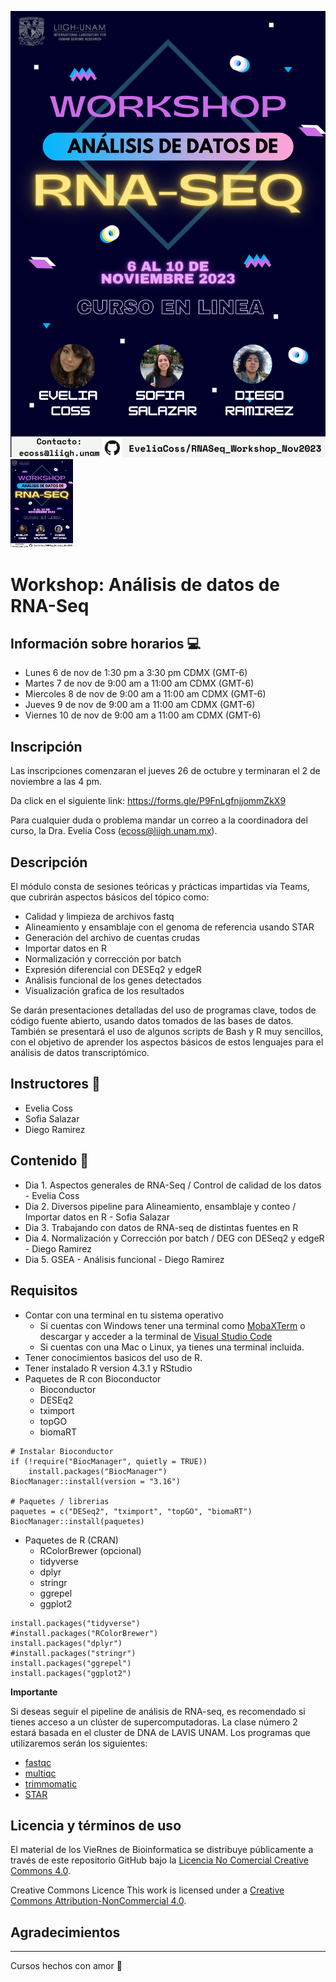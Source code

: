 ![flyer](Workshop_RNASeq.png)
<img src='Workshop_RNASeq.png' width='100'>

# Workshop: Análisis de datos de RNA-Seq

## Información sobre horarios 💻
- Lunes 6 de nov de 1:30 pm a 3:30 pm CDMX (GMT-6)
- Martes 7 de nov de 9:00 am a 11:00 am CDMX (GMT-6)
- Miercoles 8 de nov de 9:00 am a 11:00 am CDMX (GMT-6)
- Jueves 9 de nov de 9:00 am a 11:00 am CDMX (GMT-6)
- Viernes 10 de nov de 9:00 am a 11:00 am CDMX (GMT-6)

## Inscripción

Las inscripciones comenzaran el jueves 26 de octubre y terminaran el 2 de noviembre a las 4 pm.

Da click en el siguiente link: https://forms.gle/P9FnLgfnjjommZkX9

Para cualquier duda o problema mandar un correo a la coordinadora del curso, la Dra. Evelia Coss (ecoss@liigh.unam.mx).

## Descripción

El módulo consta de sesiones teóricas y prácticas impartidas vía Teams, que cubrirán aspectos básicos del tópico como:

- Calidad y limpieza de archivos fastq
- Alineamiento y ensamblaje con el genoma de referencia usando STAR
- Generación del archivo de cuentas crudas
- Importar datos en R
- Normalización y corrección por batch
- Expresión diferencial con DESEq2 y edgeR
- Análisis funcional de los genes detectados
- Visualización grafica de los resultados

Se darán presentaciones detalladas del uso de programas clave, todos de código fuente abierto, usando datos tomados de las bases de datos. También se presentará el uso de algunos scripts de Bash y R muy sencillos, con el objetivo de aprender los aspectos básicos de estos lenguajes para el análisis de datos transcriptómico.

## Instructores 👾

- Evelia Coss
- Sofia Salazar
- Diego Ramirez

## Contenido 📌

- Dia 1. Aspectos generales de RNA-Seq / Control de calidad de los datos - Evelia Coss
- Dia 2. Diversos pipeline para Alineamiento, ensamblaje y conteo / Importar datos en R - Sofia Salazar
- Dia 3. Trabajando con datos de RNA-seq de distintas fuentes en R
- Dia 4. Normalización y Corrección por batch / DEG con DESeq2 y edgeR - Diego Ramirez
- Dia 5. GSEA - Análisis funcional - Diego Ramirez


## Requisitos

- Contar con una terminal en tu sistema operativo
  - Si cuentas con Windows tener una terminal como [MobaXTerm](https://mobaxterm.mobatek.net/) o descargar y acceder a la terminal de [Visual Studio Code](https://code.visualstudio.com/)
  - Si cuentas con una Mac o Linux, ya tienes una terminal incluida.
- Tener conocimientos basicos del uso de R.
- Tener instalado R version 4.3.1 y RStudio
- Paquetes de R con Bioconductor
  - Bioconductor
  - DESEq2
  - tximport
  - topGO
  - biomaRT

```
# Instalar Bioconductor
if (!require("BiocManager", quietly = TRUE))
    install.packages("BiocManager")
BiocManager::install(version = "3.16")

# Paquetes / librerias
paquetes = c("DESeq2", "tximport", "topGO", "biomaRT")
BiocManager::install(paquetes)
```

- Paquetes de R (CRAN)
  - RColorBrewer (opcional)
  - tidyverse
  - dplyr
  - stringr
  - ggrepel
  - ggplot2
 
```
install.packages("tidyverse")
#install.packages("RColorBrewer")
install.packages("dplyr")
#install.packages("stringr")
install.packages("ggrepel")
install.packages("ggplot2")
```
**Importante**

Si deseas seguir el pipeline de análisis de RNA-seq, es recomendado si tienes acceso a un clúster de supercomputadoras. La clase número 2 estará basada en el cluster de DNA de LAVIS UNAM. Los programas que utilizaremos serán los siguientes:

- [fastqc](https://www.bioinformatics.babraham.ac.uk/projects/fastqc/)
- [multiqc](https://multiqc.info/)
- [trimmomatic](http://www.usadellab.org/cms/?page=trimmomatic)
- [STAR](https://github.com/alexdobin/STAR/tree/master)


## Licencia y términos de uso

El material de los VieRnes de Bioinformatica se distribuye públicamente a través de este repositorio GitHub bajo la [Licencia No Comercial Creative Commons 4.0](https://creativecommons.org/licenses/by-nc/4.0/).

Creative Commons Licence This work is licensed under a [Creative Commons Attribution-NonCommercial 4.0](https://creativecommons.org/licenses/by-nc/4.0/).

## Agradecimientos

-----
Cursos hechos con amor 💜

